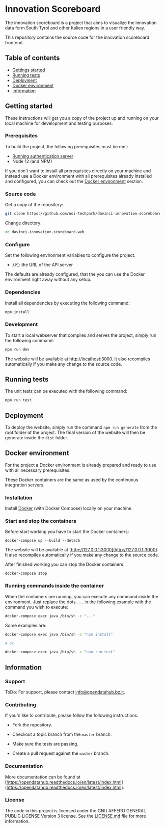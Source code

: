# Innovation Scoreboard

The innovation scoreboard is a project that aims to visualize the innovation data form South Tyrol and other Italien regions in a user friendly way.

This repository contains the source code for the innovation scoreboard frontend.

## Table of contents

- [Gettings started](#getting-started)
- [Running tests](#running-tests)
- [Deployment](#deployment)
- [Docker environment](#docker-environment)
- [Information](#information)

## Getting started

These instructions will get you a copy of the project up and running
on your local machine for development and testing purposes.

### Prerequisites

To build the project, the following prerequisites must be met:

- [Running authentication server](https://github.com/noi-techpark/authentication-server)
- Node 12 (and NPM)

If you don't want to install all prerequisites directly on your machine and instead use a Docker environment with all prerequisites already installed and configured, you can check out the [Docker environment](#docker-environment) section.

### Source code

Get a copy of the repository:

```bash
git clone https://github.com/noi-techpark/davinci-innovation-scoreboard-web.git
```

Change directory:

```bash
cd davinci-innovation-scoreboard-web
```

### Configure

Set the following environment variables to configure the project:

- `API`: the URL of the API server

The defaults are already configured, that the you can use the Docker environment right away without any setup.

### Dependencies

Install all dependencies by executing the following command:

```bash
npm install
```

### Development

To start a local webserver that compiles and serves the project, simply run the following command:

```bash
npm run dev
```

The website will be available at [http://localhost:3000](http://localhost:3000). It also recompiles automatically if you make any change to the source code.

## Running tests

The unit tests can be executed with the following command:

```bash
npm run test
```

## Deployment

To deploy the website, simply run the command `npm run generate` from the root folder of the project. The final version of the website will then be generate inside the `dist` folder.

## Docker environment

For the project a Docker environment is already prepared and ready to use with all necessary prerequisites.

These Docker containers are the same as used by the continuous integration servers.

### Installation

Install [Docker](https://docs.docker.com/install/) (with Docker Compose) locally on your machine.

### Start and stop the containers

Before start working you have to start the Docker containers:

```
docker-compose up --build --detach
```

The website will be available at [http://127.0.0.1:3000](http://127.0.0.1:3000). It also recompiles automatically if you make any change to the source code.

After finished working you can stop the Docker containers:

```
docker-compose stop
```

### Running commands inside the container

When the containers are running, you can execute any command inside the environment. Just replace the dots `...` in the following example with the command you wish to execute:

```bash
docker-compose exec java /bin/sh -c "..."
```

Some examples are:

```bash
docker-compose exec java /bin/sh -c "npm install"

# or

docker-compose exec java /bin/sh -c "npm run test"
```

## Information

### Support

ToDo: For support, please contact [info@opendatahub.bz.it](mailto:info@opendatahub.bz.it).

### Contributing

If you'd like to contribute, please follow the following instructions:

- Fork the repository.

- Checkout a topic branch from the `master` branch.

- Make sure the tests are passing.

- Create a pull request against the `master` branch.

### Documentation

More documentation can be found at [https://opendatahub.readthedocs.io/en/latest/index.html](https://opendatahub.readthedocs.io/en/latest/index.html).

### License

The code in this project is licensed under the GNU AFFERO GENERAL PUBLIC LICENSE Version 3 license. See the [LICENSE.md](LICENSE.md) file for more information.
